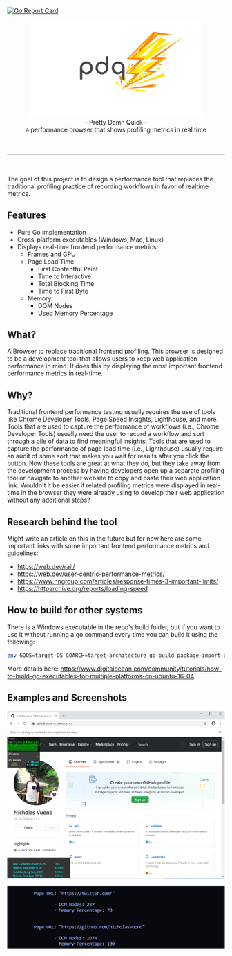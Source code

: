 [![Go Report Card](https://goreportcard.com/badge/github.com/nicholasvuono/pdq)](https://goreportcard.com/report/github.com/nicholasvuono/pdq)<br>
<p align="center">
   <img src="images/pdq logo.PNG" width="400" alt="pdq"/><br>
   - Pretty Damn Quick -<br>
   a performance browser that shows profiling metrics in real time<br><br><br>
</p>

- - - -

<br><br>
The goal of this project is to design a performance tool that replaces the traditional profiling practice of recording workflows in favor of realtime metrics.

## Features

* Pure Go implementation
* Cross-platform executables (Windows, Mac, Linux)
* Displays real-time frontend performance metrics:
    * Frames and GPU
    * Page Load Time:
        * First Contentful Paint
        * Time to Interactive
        * Total Blocking Time
        * Time to First Byte
    * Memory:
        * DOM Nodes
        * Used Memory Percentage

## What?

A Browser to replace traditional frontend profiling. This browser is designed to be a development tool that allows users to keep web application performance in mind. It does this by displaying the most important frontend performance metrics in real-time. 

## Why?

Traditional frontend performance testing usually requires the use of tools like Chrome Developer Tools, Page Speed Insights, Lighthouse, and more. Tools that are used to capture the performance of workflows (i.e., Chrome Developer Tools) usually need the user to record a workflow and sort through a pile of data to find meaningful insights. Tools that are used to capture the performance of page load time (i.e., Lighthouse) usually require an audit of some sort that makes you wait for results after you click the button. Now these tools are great at what they do, but they take away from the development process by having developers open up a separate profiling tool or navigate to another website to copy and paste their web application link. Wouldn't it be easier if related profiling metrics were displayed in real-time in the browser they were already using to develop their web application without any additional steps?

## Research behind the tool

Might write an article on this in the future but for now here are some important links with some important frontend performance metrics and guidelines:

* https://web.dev/rail/
* https://web.dev/user-centric-performance-metrics/
* https://www.nngroup.com/articles/response-times-3-important-limits/
* https://httparchive.org/reports/loading-speed

## How to build for other systems

There is a Windows executable in the repo's build folder, but if you want to use it without running a go command every time you can build it using the following:

```bash
env GOOS=target-OS GOARCH=target-architecture go build package-import-path
```

More details here: https://www.digitalocean.com/community/tutorials/how-to-build-go-executables-for-multiple-platforms-on-ubuntu-16-04

## Examples and Screenshots

![Browser Overlays](./images/overlays.png)

![Terminal Output](./images/terminal.png)



